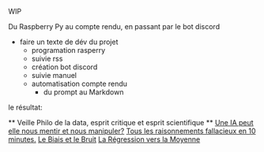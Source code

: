 WIP

Du Raspberry Py au compte rendu, en passant par le bot discord
- faire un texte de dév du projet
	- programation rasperry
	- suivie rss
	- création bot discord
	- suivie manuel
	- automatisation compte rendu
		- du prompt au Markdown


le résultat: 

** Veille Philo de la data, esprit critique et esprit scientifique **
[Une IA peut elle nous mentir et nous manipuler?](Quand%20les%20IA%20nous%20manipulent..md)
[Tous les raisonnements fallacieux en 10 minutes.](Tous%les%raisonnements%fallacieux%en%10%minutes)
[Le Biais et le Bruit](Le%biais%et%le%Bruit)
[La Régression vers la Moyenne](La%Régression%vers%la%Moyenne)

